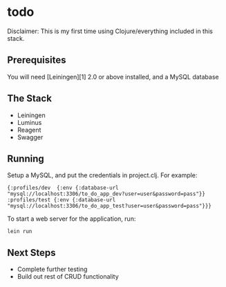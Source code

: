 # todo

Disclaimer: This is my first time using Clojure/everything included in this stack.



## Prerequisites

You will need [Leiningen][1] 2.0 or above installed, and a MySQL database

## The Stack

* Leiningen
* Luminus
* Reagent
* Swagger

## Running

Setup a MySQL, and put the credentials in project.clj. For example:

`{:profiles/dev  {:env {:database-url "mysql://localhost:3306/to_do_app_dev?user=user&password=pass"}}
 :profiles/test {:env {:database-url "mysql://localhost:3306/to_do_app_test?user=user&password=pass"}}}`

To start a web server for the application, run:

    lein run

## Next Steps

* Complete further testing
* Build out rest of CRUD functionality

